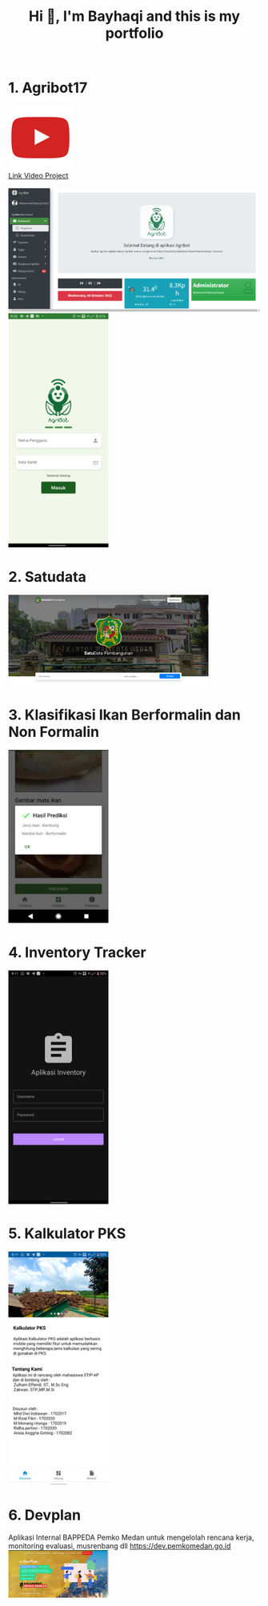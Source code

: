 
<h1 align="center">Hi 👋, I'm Bayhaqi and this is my portfolio </h1>
<br>
<h1> 1. Agribot17 </h1>
<a href="https://www.youtube.com/embed/TqSuThyREtU"> <img src="https://github.com/burgyl/youtube-icon-link/blob/main/icon_128.png?raw=true"  alt="tippedleader110" /> <br>Link Video Project</a>
<br>
<br>
<div> 
<img src="https://github.com/TippedLeader110/portfolio/blob/main/img/01.png?raw=true" width="800" alt="tippedleader110" />
<img src="https://github.com/TippedLeader110/portfolio/blob/main/img/01b.png?raw=true" width="200" alt="tippedleader110" />
</div>



<h1> 2. Satudata </h1>
<img src="https://github.com/TippedLeader110/portfolio/blob/main/img/02.png?raw=true" width="400" alt="tippedleader110" />

<h1> 3. Klasifikasi Ikan Berformalin dan Non Formalin </h1>
<img src="https://github.com/TippedLeader110/portfolio/blob/main/img/03.png?raw=true" width="200" alt="tippedleader110" />

<h1> 4. Inventory Tracker </h1>
<img src="https://github.com/TippedLeader110/portfolio/blob/main/img/04.png?raw=true" width="200" alt="tippedleader110" />

<h1> 5. Kalkulator PKS </h1>
<img src="https://github.com/TippedLeader110/portfolio/blob/main/img/05.png?raw=true" width="200" alt="tippedleader110" />

<h1> 6. Devplan </h1>
<p> Aplikasi Internal BAPPEDA Pemko Medan untuk mengelolah rencana kerja, monitoring evaluasi, musrenbang dll
<a href="https://dev.pemkomedan.go.id">https://dev.pemkomedan.go.id</a>
<img src="https://github.com/TippedLeader110/portfolio/blob/main/img/06.png?raw=true" width="200" alt="tippedleader110" />

